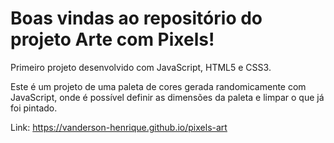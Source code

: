# Boas vindas ao repositório do projeto Arte com Pixels!

Primeiro projeto desenvolvido com JavaScript, HTML5 e CSS3.

Este é um projeto de uma paleta de cores gerada randomicamente com JavaScript, onde é possível definir as dimensões da paleta e limpar o que já foi pintado.

Link: https://vanderson-henrique.github.io/pixels-art
